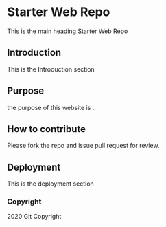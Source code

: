 # Starter Web Repo

This is the main heading Starter Web Repo

## Introduction

This is the Introduction section

## Purpose

the purpose of this website is ..

## How to contribute

Please fork the repo and issue pull request for review.

## Deployment

This is the deployment section

### Copyright

2020 Git Copyright
